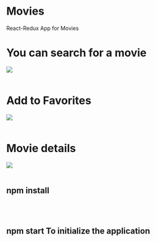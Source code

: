 <h1>Movies</h1>
React-Redux App for Movies

<h1>You can search for a movie</h1>
<img src="https://user-images.githubusercontent.com/74629753/140247057-365abc30-ef33-4624-bcd4-c888d1927c15.PNG"/>
<br> </br>

<h1>Add to Favorites</h1>
<img src="https://user-images.githubusercontent.com/74629753/140247125-474eb147-7371-4b8c-b469-d98610140cbe.PNG"/>
<br> </br>

<h1>Movie details</h1>
<img src="https://user-images.githubusercontent.com/74629753/140247146-f6844550-2fec-4bd1-be45-74dcb9f06e5f.PNG"/>
<br> </br>
     
<h2>npm install</h2>
<br> </br>
<h2>npm start To initialize the application</h2>

